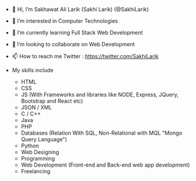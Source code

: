 - 👋 Hi, I’m Sakhawat Ali Larik (Sakhi Larik) (@SakhiLarik)
- 👀 I’m interested in Computer Technologies
- 🌱 I’m currently learning Full Stack Web Development
- 💞️ I’m looking to collaborate on Web Development
- 📫 How to reach me
  Twitter : https://twitter.com/SakhiLarik

- My skills include
  - HTML
  - CSS
  - JS (With Frameworks and libraries like NODE, Express, JQuery, Bootstrap and React etc)
  - JSON / XML
  - C / C++
  - Java
  - PHP
  - Databases (Relation With SQL, Non-Relational with MQL "Mongo Query Language")
  - Python
  - Web Designing
  - Programming
  - Web Development (Front-end and Back-end web app development)
  - Freelancing

<!---
SakhiLarik/SakhiLarik is a ✨ special ✨ repository because its `README.md` (this file) appears on your GitHub profile.
You can click the Preview link to take a look at your changes.
--->
